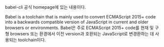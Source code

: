 babel-cli 공식 homepage에 있는 내용이다.

Babel is a toolchain that is mainly used to convert ECMAScript 2015+ code into a backwards compatible version of JavaScript in current and older browsers or environments.
Babel은 주로 ECMAScript 2015+ code를 현재 및 구형 browsers 또는 환경에서 이전 version과 호환되는 JavaScript로 변경환하는 데 사용되는 toolchain이다.
